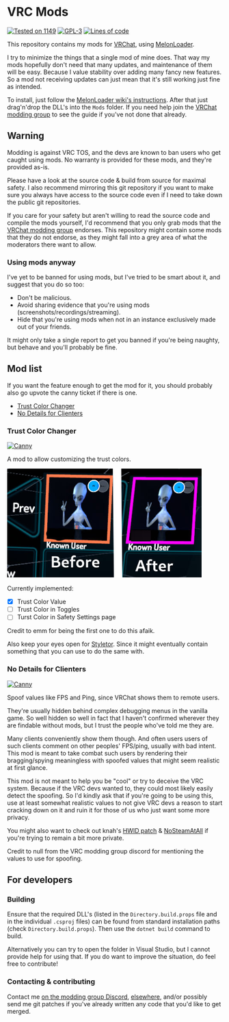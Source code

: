 # VRC Mods<!-- omit in toc -->

[![Tested on 1149](https://img.shields.io/badge/Build-1149-brightgreen?style=flat&logo=steam)](https://store.steampowered.com/app/438100/VRChat/)
[![GPL-3](https://img.shields.io/badge/license-GPL--3-black?style=flat&logo=open-source-initiative)](https://tldrlegal.com/license/gnu-general-public-license-v3-(gpl-3))
[![Lines of code](https://img.shields.io/tokei/lines/git.ljoonal.xyz/ljoonal/VRC-Mods?label=lines&style=flat&logo=C-Sharp)](https://vrc.ljoonal.xyz)

This repository contains my mods for [VRChat](https://store.steampowered.com/app/438100/VRChat/), using [MelonLoader](https://github.com/LavaGang/MelonLoader).

I try to minimize the things that a single mod of mine does.
That way my mods hopefully don't need that many updates, and maintenance of them will be easy.
Because I value stability over adding many fancy new features.
So a mod not receiving updates can just mean that it's still working just fine as intended.

To install, just follow the [MelonLoader wiki's instructions](https://melonwiki.xyz/#/README).
After that just drag'n'drop the DLL's into the `Mods` folder.
If you need help join the [VRChat modding group][VRCMG] to see the guide if you've not done that already.

## Warning<!-- omit in toc -->

Modding is against VRC TOS, and the devs are known to ban users who get caught using mods.
No warranty is provided for these mods, and they're provided as-is.

Please have a look at the source code & build from source for maximal safety.
I also recommend mirroring this git repository if you want to make sure you always have access to the source code even if I need to take down the public git repositories.

If you care for your safety but aren't willing to read the source code and compile the mods yourself, I'd recommend that you only grab mods that the [VRChat modding group][VRCMG] endorses.
This repository might contain some mods that they do not endorse, as they might fall into a grey area of what the moderators there want to allow.

### Using mods anyway<!-- omit in toc -->

I've yet to be banned for using mods, but I've tried to be smart about it, and suggest that you do so too:

- Don't be malicious.
- Avoid sharing evidence that you're using mods (screenshots/recordings/streaming).
- Hide that you're using mods when not in an instance exclusively made out of your friends.

It might only take a single report to get you banned if you're being naughty, but behave and you'll probably be fine.

## Mod list<!-- omit in toc -->

If you want the feature enough to get the mod for it, you should probably also go upvote the canny ticket if there is one.

- [Trust Color Changer](#trust-color-changer)
- [No Details for Clienters](#no-details-for-clienters)

### Trust Color Changer

[![Canny][CannyBadge]](https://feedback.vrchat.com/feature-requests/p/custom-colors)

A mod to allow customizing the trust colors.

![Example image](res/TrustColorChanger.jpg)

Currently implemented:

- [x] Trust Color Value
- [ ] Trust Color in Toggles
- [ ] Turst Color in Safety Settings page

Credit to emm for being the first one to do this afaik.

Also keep your eyes open for [Styletor](https://github.com/knah/VRCMods#Styletor).
Since it might eventually contain something that you can use to do the same with.

### No Details for Clienters

[![Canny][CannyBadge]](https://feedback.vrchat.com/bug-reports/p/security-users-of-modified-clients-can-see-my-ping-and-fps)

Spoof values like FPS and Ping, since VRChat shows them to remote users.

They're usually hidden behind complex debugging menus in the vanilla game.
So well hidden so well in fact that I haven't confirmed wherever they are findable without mods, but I trust the people who've told me they are.

Many clients conveniently show them though.
And often users users of such clients comment on other peoples' FPS/ping, usually with bad intent.
This mod is meant to take combat such users by rendering their bragging/spying meaningless with spoofed values that might seem realistic at first glance.

This mod is not meant to help you be "cool" or try to deceive the VRC system.
Because if the VRC devs wanted to, they could most likely easily detect the spoofing.
So I'd kindly ask that if you're going to be using this, use at least somewhat realistic values to not give VRC devs a reason to start cracking down on it and ruin it for those of us who just want some more privacy.

You might also want to check out knah's [HWID patch](https://github.com/knah/ML-UniversalMods#hwidpatch) & [NoSteamAtAll](https://github.com/knah/ML-UniversalMods#nosteamatall) if you're trying to remain a bit more private.

Credit to null from the VRC modding group discord for mentioning the values to use for spoofing.

## For developers<!-- omit in toc -->

### Building<!-- omit in toc -->

Ensure that the required DLL's (listed in the `Directory.build.props` file and in the individual `.csproj` files) can be found from standard installation paths (check `Directory.build.props`).
Then use the `dotnet build` command to build.

Alternatively you can try to open the folder in Visual Studio, but I cannot provide help for using that.
If you do want to improve the situation, do feel free to contribute!

### Contacting & contributing<!-- omit in toc -->

Contact me [on the modding group Discord][VRCMG], [elsewhere](https://ljoonal.xyz/contact), and/or possibly send me git patches if you've already written any code that you'd like to get merged.

[VRCMG]: https://discord.gg/7EQCmgrUnH
[CannyBadge]: https://img.shields.io/badge/canny-ticket-pink?style=flat&logo=trello
